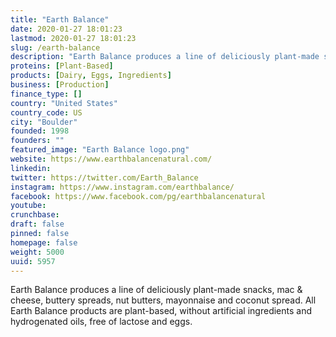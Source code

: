 ```yaml
---
title: "Earth Balance"
date: 2020-01-27 18:01:23
lastmod: 2020-01-27 18:01:23
slug: /earth-balance
description: "Earth Balance produces a line of deliciously plant-made snacks, mac & cheese, buttery spreads, nut butters, mayonnaise and coconut spread. All Earth Balance products are plant-based, without artificial ingredients and hydrogenated oils, free of lactose and eggs."
proteins: [Plant-Based]
products: [Dairy, Eggs, Ingredients]
business: [Production]
finance_type: []
country: "United States"
country_code: US
city: "Boulder"
founded: 1998
founders: ""
featured_image: "Earth Balance logo.png"
website: https://www.earthbalancenatural.com/
linkedin: 
twitter: https://twitter.com/Earth_Balance
instagram: https://www.instagram.com/earthbalance/
facebook: https://www.facebook.com/pg/earthbalancenatural
youtube: 
crunchbase: 
draft: false
pinned: false
homepage: false
weight: 5000
uuid: 5957
---
```

Earth Balance produces a line of deliciously plant-made snacks, mac & cheese, buttery spreads, nut butters, mayonnaise and coconut spread. All Earth Balance products are plant-based, without artificial ingredients and hydrogenated oils, free of lactose and eggs.
